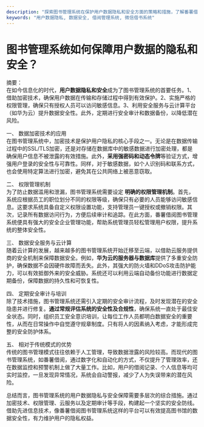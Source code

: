 ```yaml
---
description: "探索图书管理系统在保护用户数据隐私和安全方面的策略和措施，了解番薯借阅图书管理系统的优势。"
keywords: "用户数据隐私, 数据安全, 借阅管理系统, 微信借书系统"
---
```

# 图书管理系统如何保障用户数据的隐私和安全？

摘要：  
在如今信息化的时代，**用户数据隐私和安全**成为了图书管理系统的首要任务。1、借助加密技术，确保用户数据在传输和存储过程中得到有效保护。2、实施严格的权限管理，确保只有授权人员可以访问敏感信息。3、利用安全服务与云计算平台（如华为云）提升数据安全性。此外，定期进行安全审计和数据备份，以降低潜在风险。

一、 数据加密技术的应用  
在图书管理系统中，加密技术是保护用户隐私的核心手段之一。无论是在数据传输过程中的SSL/TLS加密，还是对存储在数据库中的敏感数据进行加密处理，都是确保用户信息不被泄露的有效措施。此外，**采用强密码和动态令牌**等验证方式，增强用户登录的安全性与可靠性。同样，对于敏感数据，如个人识别码和联系方式，也会使用特定算法进行加密，避免其在公共网络上被恶意窃取。

二、 权限管理机制  
为了防止数据滥用和泄漏，图书管理系统需要设定 **明确的权限管理机制**。首先，系统应根据员工的职位划分不同的权限等级，确保只有必要的人员能够访问敏感信息。这要求系统具备自定义权限设置功能，支持管理员一键授权或撤销权限。其次，记录所有数据访问行为，方便后续审计和追踪。在此方面，番薯借阅图书管理系统便具有强大的安全企业管理功能，帮助系统管理员轻松管理用户权限，提升系统的整体安全性。

三、 数据安全服务与云计算  
随着云计算的发展，越来越多的图书管理系统开始迁移至云端，以借助云服务提供商的安全机制来保障数据安全。例如，**华为云的服务器与数据库**提供了多重安全防护，确保数据不会因硬件故障而丢失。此外，其强大的防火墙和DDoS攻击防护能力，可以有效抵御外来的安全威胁。系统还可以利用云端自动备份功能进行数据定期备份，保障数据的持久性和可恢复性。

四、 定期安全审计与培训  
除了技术措施，图书管理系统还需引入定期的安全审计流程，及时发现潜在的安全隐患并进行修复。**通过常规评估系统的安全性及合规性**，确保系统一直处于最佳安全状态。同时，组织员工安全意识培训，让每位工作人员都明白数据安全的重要性，从而在日常操作中自觉遵守规章制度。只有将人的因素纳入考虑，才能形成完整的安全防护体系。

五、 相对于传统模式的优势  
传统的图书管理模式往往依赖于人工管理，导致数据泄露的风险较高。而现代的图书管理系统，如番薯借阅，通过数字化和自动化的方式，不仅提升了管理效率，还在数据监控和预警机制上做了大量工作。比如，用户的借阅记录、个人信息等均可实时监控，一旦发现异常情况，系统会自动警报，减少了人为失误带来的潜在风险。

总结而言，图书管理系统的用户数据隐私与安全保障需要多层次的综合措施。通过加密技术、权限管理、云服务以及定期审计等手段，构建起一个坚实的安全防线。借助先进信息技术，像番薯借阅图书管理系统这样的平台可以有效提高图书馆的数据安全性，有力维护用户的隐私权益。
